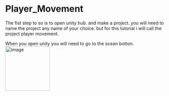 # Player_Movement

The fist step to so is to open unity hub.
and make a project. you will need to name the project any name of your choice.
but for this tutorial i will call the project player movement.

When you open unity you will need to go to the scean 
botton.
<img width="140" alt="image" src="https://github.com/user-attachments/assets/e69fa9e4-30e5-4f66-ac00-8560c584dad0" />
